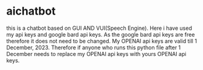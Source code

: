 # aichatbot
this is a chatbot based on GUI AND VUI(Speech Engine).
Here i have used my api keys and google bard api keys. As the google bard api keys are free therefore it does not need to be changed. My OPENAI api keys are valid till 1 December, 2023. Therefore if anyone who runs this python file after 1 December needs to replace my OPENAI api keys with yours OPENAI api keys.
